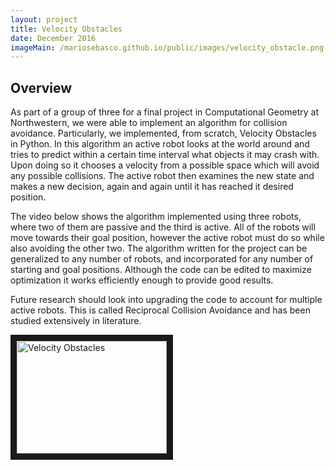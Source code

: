 ```yaml
---
layout: project
title: Velocity Obstacles
date: December 2016
imageMain: /mariosebasco.github.io/public/images/velocity_obstacle.png
---
```


## Overview
As part of a group of three for a final project in Computational Geometry at Northwestern, we were able to implement an algorithm for collision avoidance. Particularly, we implemented, from scratch, Velocity Obstacles in Python. In this algorithm an active robot looks at the world around and tries to predict within a certain time interval what objects it may crash with. Upon doing so it chooses a velocity from a possible space which will avoid any possible collisions. The active robot then examines the new state and makes a new decision, again and again until it has reached it desired position.

The video below shows the algorithm implemented using three robots, where two of them are passive and the third is active. All of the robots will move towards their goal position, however the active robot must do so while also avoiding the other two. The algorithm written for the project can be generalized to any number of robots, and incorporated for any number of starting and goal positions. Although the code can be edited to maximize optimization it works efficiently enough to provide good results.

Future research should look into upgrading the code to account for multiple active robots. This is called Reciprocal Collision Avoidance and has been studied extensively in literature.

<a href="http://www.youtube.com/watch?feature=player_embedded&v=m1JgThOrWjI" target="_blank"><img src="http://img.youtube.com/vi/m1JgThOrWjI/0.jpg" alt="Velocity Obstacles" width="240" height="180" border="10" /></a>
